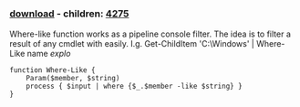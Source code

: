 ﻿---
pid:            4274
poster:         sibroller
title:          
date:           2013-06-28 09:08:42
format:         posh
parent:         0
parent:         0
children:       4275
---

# 

### [download](4274.ps1) - children: [4275](4275.md)

Where-like function works as a pipeline console filter.
The idea is to filter a result of any cmdlet with easily.
I.g. Get-ChildItem 'C:\Windows' | Where-Like name *explo*

```posh
function Where-Like {
	Param($member, $string)
	process { $input | where {$_.$member -like $string} } 
}
```
